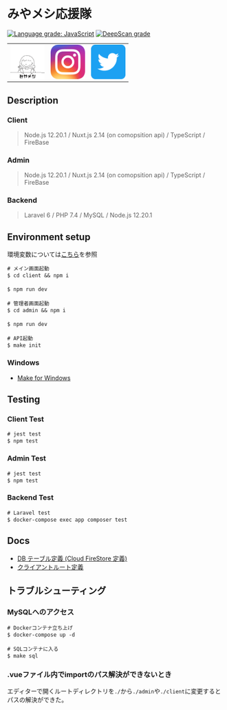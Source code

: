 # みやメシ応援隊

[![Language grade: JavaScript](https://img.shields.io/lgtm/grade/javascript/g/H37kouya/miya-meshi.svg?logo=lgtm&logoWidth=18)](https://lgtm.com/projects/g/H37kouya/miya-meshi/context:javascript)
[![DeepScan grade](https://deepscan.io/api/teams/8910/projects/13774/branches/241082/badge/grade.svg)](https://deepscan.io/dashboard#view=project&tid=8910&pid=13774&bid=241082)

<table align="center">
    <tr>
        <td>
            <a href="https://miyameshi.com">
                <img src="./.github/image/icon.png" alt="みやメシ応援隊サイト" width="80" />
            </a>
        </td>
        <td>
            <a href="https://www.instagram.com/miyameshi_ouentai/">
                <img src="./.github/image/instagram.png" alt="みやメシ応援隊Instagram"  width="80" />
            </a>
        </td>
        <td>
            <a href="https://twitter.com/miyameshiouen">
                <img src="./.github/image/twitter.png" alt="みやメシ応援隊Twitter"  width="80" />
            </a>
        </td>
    </tr>
</table>

## Description

### Client

> Node.js 12.20.1 / Nuxt.js 2.14 (on comopsition api) / TypeScript / FireBase

### Admin

> Node.js 12.20.1 / Nuxt.js 2.14 (on comopsition api) / TypeScript / FireBase

### Backend

> Laravel 6 / PHP 7.4 / MySQL / Node.js 12.20.1

## Environment setup

環境変数については[こちら](./.docs/AboutEnvironment.md)を参照

``` shell
# メイン画面起動
$ cd client && npm i

$ npm run dev

# 管理者画面起動
$ cd admin && npm i

$ npm run dev

# API起動
$ make init
```

### Windows

- [Make for Windows](http://gnuwin32.sourceforge.net/packages/make.htm)

## Testing

### Client Test

``` shell
# jest test
$ npm test
```

### Admin Test

``` shell
# jest test
$ npm test
```

### Backend Test

``` shell
# Laravel test
$ docker-compose exec app composer test
```

## Docs

- [DB テーブル定義 (Cloud FireStore 定義)](./.docs/CloudFirestore.md)
- [クライアントルート定義](./.docs/RoutingClient.md)

## トラブルシューティング

### MySQLへのアクセス

``` shell
# Dockerコンテナ立ち上げ
$ docker-compose up -d

# SQLコンテナに入る
$ make sql
```

### .vueファイル内でimportのパス解決ができないとき

エディターで開くルートディレクトリを`./`から`./admin`や`./client`に変更するとパスの解決ができた。
